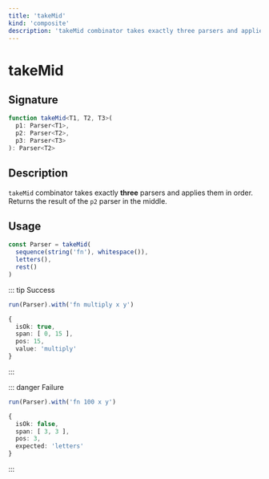 ```yaml
---
title: 'takeMid'
kind: 'composite'
description: 'takeMid combinator takes exactly three parsers and applies them in order. Returns the result of the parser in the middle.'
---
```


# takeMid <Composite />

## Signature

```ts
function takeMid<T1, T2, T3>(
  p1: Parser<T1>,
  p2: Parser<T2>,
  p3: Parser<T3>
): Parser<T2>
```

## Description

`takeMid` combinator takes exactly **three** parsers and applies them in order. Returns the result of the `p2` parser in the middle.

## Usage

```ts
const Parser = takeMid(
  sequence(string('fn'), whitespace()),
  letters(),
  rest()
)
```

::: tip Success
```ts
run(Parser).with('fn multiply x y')

{
  isOk: true,
  span: [ 0, 15 ],
  pos: 15,
  value: 'multiply'
}
```
:::

::: danger Failure
```ts
run(Parser).with('fn 100 x y')

{
  isOk: false,
  span: [ 3, 3 ],
  pos: 3,
  expected: 'letters'
}
```
:::
